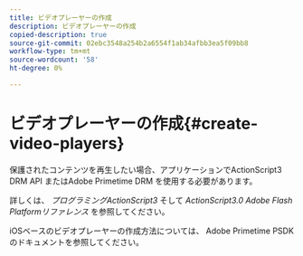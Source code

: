 ```yaml
---
title: ビデオプレーヤーの作成
description: ビデオプレーヤーの作成
copied-description: true
source-git-commit: 02ebc3548a254b2a6554f1ab34afbb3ea5f09bb8
workflow-type: tm+mt
source-wordcount: '58'
ht-degree: 0%

---
```


# ビデオプレーヤーの作成{#create-video-players}

保護されたコンテンツを再生したい場合、アプリケーションでActionScript3 DRM API またはAdobe Primetime DRM を使用する必要があります。

詳しくは、 *プログラミングActionScript3* そして *ActionScript3.0 Adobe Flash Platformリファレンス* を参照してください。

iOSベースのビデオプレーヤーの作成方法については、 Adobe Primetime PSDK のドキュメントを参照してください。
